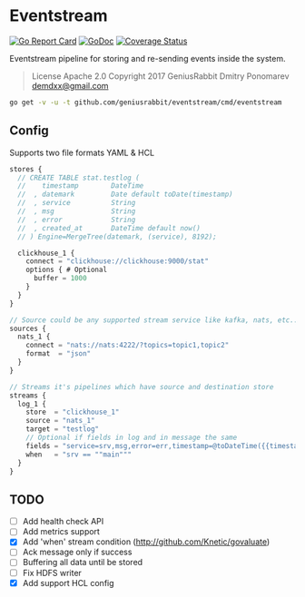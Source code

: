 # Eventstream

[![Go Report Card](https://goreportcard.com/badge/github.com/geniusrabbit/eventstream)](https://goreportcard.com/report/github.com/geniusrabbit/eventstream)
[![GoDoc](https://godoc.org/github.com/geniusrabbit/eventstream?status.svg)](https://godoc.org/github.com/geniusrabbit/eventstream)
[![Coverage Status](https://coveralls.io/repos/github/geniusrabbit/eventstream/badge.svg)](https://coveralls.io/github/geniusrabbit/eventstream)

Eventstream pipeline for storing and re-sending events inside the system.

> License Apache 2.0
> Copyright 2017 GeniusRabbit Dmitry Ponomarev <demdxx@gmail.com>

```sh
go get -v -u -t github.com/geniusrabbit/eventstream/cmd/eventstream
```

## Config

Supports two file formats YAML & HCL

```js
stores {
  // CREATE TABLE stat.testlog (
  //    timestamp        DateTime
  //  , datemark         Date default toDate(timestamp)
  //  , service          String
  //  , msg              String
  //  , error            String
  //  , created_at       DateTime default now()
  // ) Engine=MergeTree(datemark, (service), 8192);

  clickhouse_1 {
    connect = "clickhouse://clickhouse:9000/stat"
    options { # Optional
      buffer = 1000
    }
  }
}

// Source could be any supported stream service like kafka, nats, etc...
sources {
  nats_1 {
    connect = "nats://nats:4222/?topics=topic1,topic2"
    format  = "json"
  }
}

// Streams it's pipelines which have source and destination store
streams {
  log_1 {
    store  = "clickhouse_1"
    source = "nats_1"
    target = "testlog"
    // Optional if fields in log and in message the same
    fields = "service=srv,msg,error=err,timestamp=@toDateTime({{timestamp:date}})"
    when   = "srv == ""main"""
  }
}
```

## TODO

 - [ ] Add health check API
 - [ ] Add metrics support
 - [x] Add 'when' stream condition (http://github.com/Knetic/govaluate)
 - [ ] Ack message only if success
 - [ ] Buffering all data until be stored
 - [ ] Fix HDFS writer
 - [x] Add support HCL config

